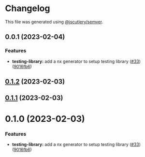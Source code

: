 # Changelog

This file was generated using [@jscutlery/semver](https://github.com/jscutlery/semver).

## 0.0.1 (2023-02-04)


### Features

* **testing-library:** add a nx generator to setup testing library ([#33](https://github.com/mainawycliffe/nx-toolkit/issues/33)) ([9016fb6](https://github.com/mainawycliffe/nx-toolkit/commit/9016fb607dbb816e66d0f985cef2dc2d5c6e9580))



## [0.1.2](https://github.com/mainawycliffe/nx-toolkit/compare/testing-library-0.1.1...testing-library-0.1.2) (2023-02-03)



## [0.1.1](https://github.com/mainawycliffe/nx-toolkit/compare/testing-library-0.1.0...testing-library-0.1.1) (2023-02-03)



# 0.1.0 (2023-02-03)


### Features

* **testing-library:** add a nx generator to setup testing library ([#33](https://github.com/mainawycliffe/nx-toolkit/issues/33)) ([9016fb6](https://github.com/mainawycliffe/nx-toolkit/commit/9016fb607dbb816e66d0f985cef2dc2d5c6e9580))
